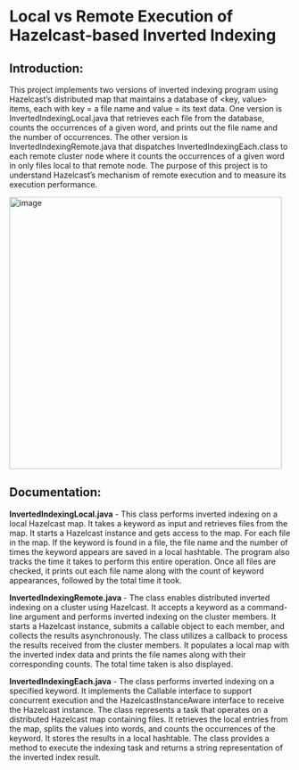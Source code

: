 #  Local vs Remote Execution of Hazelcast-based Inverted Indexing 

## Introduction:

This project implements two versions of inverted indexing program using Hazelcast’s distributed map that maintains a database of <key, value> items, each with key = a file name and value = its text data. One version is InvertedIndexingLocal.java that retrieves each file from the database, counts the occurrences of a given word, and prints out the file name and the number of occurrences. The other version is InvertedIndexingRemote.java that dispatches InvertedIndexingEach.class to each remote cluster node where it counts the occurrences of a given word in only files local to that remote node. The purpose of this project is to understand Hazelcast’s mechanism of remote execution and to measure its execution performance. 

<img width="488" alt="image" src="https://github.com/user-attachments/assets/b6bbf46b-999b-47e6-802d-4754e5ddf93b" />

## Documentation:

**InvertedIndexingLocal.java** - This class performs inverted indexing on a local Hazelcast map. It takes a keyword as input and retrieves files from the map. It starts a Hazelcast instance and gets access to the map. For each file in the map. If the keyword is found in a file, the file name and the number of times the keyword appears are saved in a local hashtable. The program also tracks the time it takes to perform this entire operation. Once all files are checked, it prints out each file name along with the count of keyword appearances, followed by the total time it took. 

**InvertedIndexingRemote.java** - The class enables distributed inverted indexing on a cluster using Hazelcast. It accepts a keyword as a command-line argument and performs inverted indexing on the cluster members. It starts a Hazelcast instance, submits a callable object to each member, and collects the results asynchronously. The class utilizes a callback to process the results received from the cluster members. It populates a local map with the inverted index data and prints the file names along with their corresponding counts. The total time taken is also displayed. 

**InvertedIndexingEach.java** - The class performs inverted indexing on a specified keyword. It implements the Callable interface to support concurrent execution and the HazelcastInstanceAware interface to receive the Hazelcast instance. The class represents a task that operates on a distributed Hazelcast map containing files. It retrieves the local entries from the map, splits the values into words, and counts the occurrences of the keyword. It stores the results in a local hashtable. The class provides a method to execute the indexing task and returns a string representation of the inverted index result.


